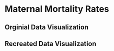 # Maternal Mortality Rates

## Orginial Data Visualization



## Recreated Data Visualization

<div class="flourish-embed flourish-chart" data-src="visualisation/5360452"><script src="https://public.flourish.studio/resources/embed.js"></script></div>
